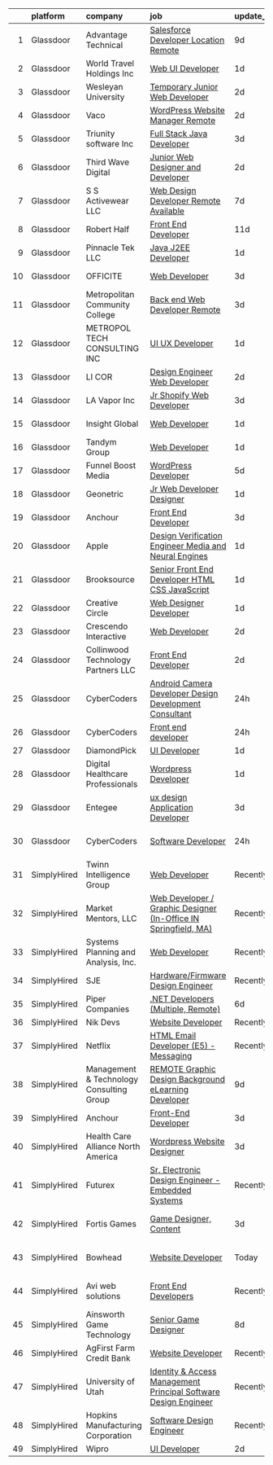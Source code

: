 

|    | platform    | company                                  | job                                                                                                                                                                                                                                                                                                                                                                                                                                                                                                                                                                                                                                                                                                                                                                                                                                                                                                                                                                                                                                                                                                                                                                                                                                                                                                                                                                                                                         | update_time   | location                      |
|---:|:------------|:-----------------------------------------|:----------------------------------------------------------------------------------------------------------------------------------------------------------------------------------------------------------------------------------------------------------------------------------------------------------------------------------------------------------------------------------------------------------------------------------------------------------------------------------------------------------------------------------------------------------------------------------------------------------------------------------------------------------------------------------------------------------------------------------------------------------------------------------------------------------------------------------------------------------------------------------------------------------------------------------------------------------------------------------------------------------------------------------------------------------------------------------------------------------------------------------------------------------------------------------------------------------------------------------------------------------------------------------------------------------------------------------------------------------------------------------------------------------------------------|:--------------|:------------------------------|
|  1 | Glassdoor   | Advantage Technical                      | [Salesforce Developer  Location  Remote ](https://www.glassdoor.com/partner/jobListing.htm?pos=116&ao=1110586&s=58&guid=000001834f6512cdb71917d8fcdac514&src=GD_JOB_AD&t=SR&vt=w&ea=1&cs=1_f3a98cd3&cb=1663484367891&jobListingId=1008127116214&cpc=155EB9D5185558AF&jrtk=3-0-1gd7ma4nnk62j801-1gd7ma4o3klte800-332b445514e85376--6NYlbfkN0CQRQ3eiV4YWjrRS1ho7HVQ9JO8v6Fb3eU0yDOJbdOiEguntuRlpE4-_N6DYLNj-GqrO4BH6omJMNdAi1q7Q8q571VYV5EiRLgTf4KN306pbjdTXTvKCDpbru0FE2BYvNot7Mn5Se7ZIb2a0EVsBsAEh3QtOhPAA8vgwNUW7XB2Xa0MglhutWanyzeAXV29MQGPMjExO3Ifwiy9DQ1P-32Hg9bXvhbHx8m7lclOilk4hTFTGk9HaZO_s_DOxzXedCJk5KdbfDai5EA5ICHaMCzVboP0cZ4ifF6NvmutzYhXCuU5JZiSw4wAomik2HLQQM92e2TPU5Oj2cq27Ac84_HUpTIZ_y4bUWfeVUiuAaSHG_YtNrQ8pLNeqVVjovKaZ-bwE3uxqwm6rAl0-PW9UNSIDbV8UxzcwcgY0MsLbHabNPxOWBP_knKwN9IsCtqwLtGCMtdGt_xiLLlldvg_o8Q49x1xIZTVGadpqugjkzkWPkjP4U4RRWXbXsqVssPOOVvMBH2qOfuFWdBDaXxS3xaxklG_rynF-dDaLi8e8gT_XYFgOyYTUWTU-Tbg14KQsVDQsgj_4kIVtg%3D%3D)                                                                                                                                                                                                                                                                                                                                                                                                                                                              | 9d            | Concord, NC                   |
|  2 | Glassdoor   | World Travel Holdings Inc                | [Web UI Developer](https://www.glassdoor.com/partner/jobListing.htm?pos=126&ao=1136043&s=58&guid=000001834f6512cdb71917d8fcdac514&src=GD_JOB_AD&t=SR&vt=w&cs=1_eab140b2&cb=1663484367892&jobListingId=1008144246487&jrtk=3-0-1gd7ma4nnk62j801-1gd7ma4o3klte800-b92762f24c7df57c-)                                                                                                                                                                                                                                                                                                                                                                                                                                                                                                                                                                                                                                                                                                                                                                                                                                                                                                                                                                                                                                                                                                                                           | 1d            | Remote                        |
|  3 | Glassdoor   | Wesleyan University                      | [Temporary Junior Web Developer](https://www.glassdoor.com/partner/jobListing.htm?pos=127&ao=1136043&s=58&guid=000001834f6512cdb71917d8fcdac514&src=GD_JOB_AD&t=SR&vt=w&cs=1_7ea9b8d7&cb=1663484367892&jobListingId=1008142701924&jrtk=3-0-1gd7ma4nnk62j801-1gd7ma4o3klte800-63d6fd64cf236ad9-)                                                                                                                                                                                                                                                                                                                                                                                                                                                                                                                                                                                                                                                                                                                                                                                                                                                                                                                                                                                                                                                                                                                             | 2d            | Middletown, CT                |
|  4 | Glassdoor   | Vaco                                     | [WordPress Website Manager  Remote ](https://www.glassdoor.com/partner/jobListing.htm?pos=119&ao=1110586&s=58&guid=000001834f6512cdb71917d8fcdac514&src=GD_JOB_AD&t=SR&vt=w&ea=1&cs=1_231977e7&cb=1663484367892&jobListingId=1008142928457&cpc=3BA4CE39D5B5DEF5&jrtk=3-0-1gd7ma4nnk62j801-1gd7ma4o3klte800-36227de6d193ad65--6NYlbfkN0D_sybMACCpf9B-677oK5j6rPldVB6BlrVvFjO_o-GJZbzuF-qh4PxErFUqfUsv_6uh3N--8teLPcgLAGb1S6LyM1BR0yY6lnZeg-UoyspQIvZPG2YO4aMbQ5ykvK2qNk6b8_JATgn0hI_WenxAeL6BQ4IVWLgD0dWZnmeCMRumDs-5arFbU1wRrmdtz46Q7XgcJNw0d2KGb-4ikS2AYhbTtDStDz6VKWx3GH1vuGHB0tftbD1ail2-E2MagmnzgZbLfexNkYydgZsp14jYVXP0CBQwzQci65iUc2jjhwlR8J_fVN57qabk4Q0gSsmjv65ERvCvNi8AJ6Svq5eXbfXcANbcP8wMwEb0VMnYFudaODBpYFd1sjcwXvpWDB_geOBZkt_2zL070f143RN2WQ8DZGpUysIVqAtOhhOij-tEWWbFx-ew7QXfUJjZ1hvtQaadO484Kq2aILGupazLRVoKDC2En_wYXPeeGLJFWeGzgrAcIqn_MkoO4_SMtUwZsHhqnu-Q94gyXba6zv0mP1tvukc5I6dJv-SAAkVJeX1AXA%3D%3D)                                                                                                                                                                                                                                                                                                                                                                                                                                                                                                   | 2d            | Remote                        |
|  5 | Glassdoor   | Triunity software Inc                    | [Full Stack Java Developer](https://www.glassdoor.com/partner/jobListing.htm?pos=123&ao=1136043&s=58&guid=000001834f6512cdb71917d8fcdac514&src=GD_JOB_AD&t=SR&vt=w&ea=1&cs=1_88acbf45&cb=1663484367892&jobListingId=1008140037917&jrtk=3-0-1gd7ma4nnk62j801-1gd7ma4o3klte800-65593a007faf6452-)                                                                                                                                                                                                                                                                                                                                                                                                                                                                                                                                                                                                                                                                                                                                                                                                                                                                                                                                                                                                                                                                                                                             | 3d            | Remote                        |
|  6 | Glassdoor   | Third Wave Digital                       | [Junior Web Designer and Developer](https://www.glassdoor.com/partner/jobListing.htm?pos=128&ao=1136043&s=58&guid=000001834f6512cdb71917d8fcdac514&src=GD_JOB_AD&t=SR&vt=w&cs=1_49fd77de&cb=1663484367892&jobListingId=1008143809983&jrtk=3-0-1gd7ma4nnk62j801-1gd7ma4o3klte800-d5fd06e10e5fcc11-)                                                                                                                                                                                                                                                                                                                                                                                                                                                                                                                                                                                                                                                                                                                                                                                                                                                                                                                                                                                                                                                                                                                          | 2d            | Macon, GA                     |
|  7 | Glassdoor   | S S Activewear LLC                       | [Web Design Developer  Remote Available ](https://www.glassdoor.com/partner/jobListing.htm?pos=109&ao=1110586&s=58&guid=000001834f6512cdb71917d8fcdac514&src=GD_JOB_AD&t=SR&vt=w&ea=1&cs=1_41df7dc5&cb=1663484367890&jobListingId=1008131212019&cpc=451933188B21919D&jrtk=3-0-1gd7ma4nnk62j801-1gd7ma4o3klte800-e77e0e5672b8281f--6NYlbfkN0Ajr136nt6A_LHOZ7dazkZBMRVGXfFx1UH3hXSlGZi78qV2vh4IIPaG56QxCFgA56BicBY0oInP0QPYJd4kFVbc7huEHz1FXVqLxP8gElzXxfnWXkWC5Tk3amEWpKQOdd2DP_B235foqRfXk2sCy5zcr5ta9uztYyWr8zoLSfktUae741wAEOImCxf8e0o5q_ycQgCe-ixKA06BIbumOe5BLPPJtlkagwve9y4va0OfsQAKsxCenDo-e0egBF_YeVmTaHsb1PpDIQ5QyyQdb05XKH4QrQtBwV1GNLfe2HJGrmD-UC6ATU9Mj3xzxZ2ARSAdQ8F1ax5GJhs-jWEs1jmVra_lLn8Vc2ZH5oQIoylYhgqQKOqYq5FIsBcNqmSsl4HlO8e-o_5bUxP00J0K8tvx2cG9-ClyDSuDudNrHmGnxH302O7HRIkAIdKX9f_EpjjCycwLwOnonLCIFt7GVIl7pS1Hx9KbduXDzywUd-mBotIrG9UqkCBg46qZ0BEKxzWiqPdyw6GHtOKyZuDa_SavMhiM8dc9vJDG0aD9q2H5HLW-gE3D9-ivYT6O7IXdL4tiNWlRHQXmGHqNZHHmL1QUjUaE0Wq6douZJ1eGSK20ZqyD1eumm7UFe0NrqZxixrg4f7qhE0MTK8vOudygzjcVY79w8_8epN6X_D3IGxgnd_6rczaAa_iITBe-shR3Lj1akRWHT_dRRCqeFvD0mESuFcZhXImdZi-ISDTySWE5iMBDQb9UQQzKdW5q0m5UY4A%3D)                                                                                                                                                                                                                                                                            | 7d            | Bolingbrook, IL               |
|  8 | Glassdoor   | Robert Half                              | [Front End Developer](https://www.glassdoor.com/partner/jobListing.htm?pos=111&ao=1110586&s=58&guid=000001834f6512cdb71917d8fcdac514&src=GD_JOB_AD&t=SR&vt=w&ea=1&cs=1_a315308f&cb=1663484367890&jobListingId=1008120611858&cpc=0FE1F5EA2BC84A01&jrtk=3-0-1gd7ma4nnk62j801-1gd7ma4o3klte800-f2186d150756ae06--6NYlbfkN0CpzDdaQkua3np5pkmj49lKioZwmwxQ-yx5plwbYmV_Myd9UjLXQ329wDtNKwBoQUhSAgPde3I4JpvFvrKhZ_8zBpqHE-b391S1YHiTyi6Ed8jCxaHJqcS5Wpl-EgCw4oDuE6UWQ9aepJ8C8TautfNbf40cokBPORJX6cdQTjbvH17t4nliVhjyXRxe8Qlm2Gr85zb7uF3O75jY2XlPGMRRiA0J3PLOj6Spnj-zHbG9b-xvHjSQYaxnUGhAkQM6l4f8P0f1ZgwfqkhV1bNjHzuRo-FcrvEzgBAAovWp8xgGkEgp2oZ4lpki7fp7AKhWa_nf6lkeO5rgeD92m7YO62KD7GsHaVnlods6mDMeK-PqldQL5uTSnEnt-lCK7N_9xdRURXnksbs3MDugHRv9gkBoFtoT7Jp5Bd2QNrJQ0SK-2rpACK0TF3hAbAK-0y5-HzidyJxGDvAA1UGFl5kw7qaq56zD98gTEJUqWmIWpeC0F1ZxR1Rztk_kujwEJ0NLqPWgYtGGTVP3iPey18-uL1md_8aFmtF4MwhazU9aXTm4-uO7nBjxFAMR)                                                                                                                                                                                                                                                                                                                                                                                                                                                                                                              | 11d           | Tampa, FL                     |
|  9 | Glassdoor   | Pinnacle Tek LLC                         | [Java J2EE Developer](https://www.glassdoor.com/partner/jobListing.htm?pos=121&ao=1136043&s=58&guid=000001834f6512cdb71917d8fcdac514&src=GD_JOB_AD&t=SR&vt=w&ea=1&cs=1_55fd27f5&cb=1663484367892&jobListingId=1008145503962&jrtk=3-0-1gd7ma4nnk62j801-1gd7ma4o3klte800-334d6a2dd2c724d8-)                                                                                                                                                                                                                                                                                                                                                                                                                                                                                                                                                                                                                                                                                                                                                                                                                                                                                                                                                                                                                                                                                                                                   | 1d            | Remote                        |
| 10 | Glassdoor   | OFFICITE                                 | [Web Developer](https://www.glassdoor.com/partner/jobListing.htm?pos=107&ao=1110586&s=58&guid=000001834f6512cdb71917d8fcdac514&src=GD_JOB_AD&t=SR&vt=w&ea=1&cs=1_5479a0f2&cb=1663484367890&jobListingId=1008139240293&cpc=0C139D4CAD5A6DB2&jrtk=3-0-1gd7ma4nnk62j801-1gd7ma4o3klte800-69d9f5f9eccea426--6NYlbfkN0DD--m-nhLdSpeh0G4LILwvW4_Vuru_X_sTlj8dcUrLs10ghpsrGXnGhiZsu_4VDYxCvNqngf8JQTWjKU46a5h3SMsKurX1eSBXtK_Rc6YBq-aV04KKppiiy8unfhvbmdbnoefBZtUnrqrPYB-F9eAZ2OHTr4brauhED9eIRq1UJYAbZ7l7y3XttLvxIixt-d8mZm7wLLdXiLnzFVKwJlDfUI59tPPKitzEvthoHCUqYyMLaFDlAF5HpQpg3jQdU-rM3VSq1CeFrTYmnertIawYuqmqhz-64gAnV405Q1NzaLP9aO0Z65nFPZ4DidT8-kbEVnqo0CdJsnJ18cuGwGv3vSngWbb7gelFQF5zX0Zjzk42FUYjy3AuYMtgRDqJLoQCwO3kFel-OYXItESLG4Yqv57Ky2kZ2z4oICw5Fc5XGU9ly0k3ot4UPx-WY9j6RgeKO9KkeWefkjPAOFPKSyMRvGUm2NlfbWg7wou49Cf_jNYZj4R1lIkpRG3crWwLiL8%3D)                                                                                                                                                                                                                                                                                                                                                                                                                                                                                                                                                                      | 3d            | Downers Grove, IL             |
| 11 | Glassdoor   | Metropolitan Community College           | [Back end Web Developer   Remote](https://www.glassdoor.com/partner/jobListing.htm?pos=124&ao=1136043&s=58&guid=000001834f6512cdb71917d8fcdac514&src=GD_JOB_AD&t=SR&vt=w&ea=1&cs=1_caab1574&cb=1663484367892&jobListingId=1008139865003&jrtk=3-0-1gd7ma4nnk62j801-1gd7ma4o3klte800-41e42fb70a879653-)                                                                                                                                                                                                                                                                                                                                                                                                                                                                                                                                                                                                                                                                                                                                                                                                                                                                                                                                                                                                                                                                                                                       | 3d            | Remote                        |
| 12 | Glassdoor   | METROPOL TECH CONSULTING INC             | [UI UX Developer](https://www.glassdoor.com/partner/jobListing.htm?pos=129&ao=1136043&s=58&guid=000001834f6512cdb71917d8fcdac514&src=GD_JOB_AD&t=SR&vt=w&ea=1&cs=1_c7bcd307&cb=1663484367892&jobListingId=1008144625638&jrtk=3-0-1gd7ma4nnk62j801-1gd7ma4o3klte800-6078992e314bc829-)                                                                                                                                                                                                                                                                                                                                                                                                                                                                                                                                                                                                                                                                                                                                                                                                                                                                                                                                                                                                                                                                                                                                       | 1d            | Remote                        |
| 13 | Glassdoor   | LI COR                                   | [Design Engineer  Web Developer](https://www.glassdoor.com/partner/jobListing.htm?pos=130&ao=1136043&s=58&guid=000001834f6512cdb71917d8fcdac514&src=GD_JOB_AD&t=SR&vt=w&cs=1_d6957d48&cb=1663484367892&jobListingId=1008143038213&jrtk=3-0-1gd7ma4nnk62j801-1gd7ma4o3klte800-2ff93aab616ea52e-)                                                                                                                                                                                                                                                                                                                                                                                                                                                                                                                                                                                                                                                                                                                                                                                                                                                                                                                                                                                                                                                                                                                             | 2d            | Lincoln, NE                   |
| 14 | Glassdoor   | LA Vapor  Inc                            | [Jr  Shopify Web Developer](https://www.glassdoor.com/partner/jobListing.htm?pos=104&ao=1110586&s=58&guid=000001834f6512cdb71917d8fcdac514&src=GD_JOB_AD&t=SR&vt=w&ea=1&cs=1_f5039aad&cb=1663484367889&jobListingId=1008140181483&cpc=32EE424DE2B657EB&jrtk=3-0-1gd7ma4nnk62j801-1gd7ma4o3klte800-de90514a4bbd6e3b--6NYlbfkN0CJdF-dcTyI6K_jQ3hNxcEWsQ5FdiXrEanOgkWkyiPfXhf_OXvFejte4LCunOxrNaYbLHOuyZld0YnnchhutS_aFl5fs43CHJFtsyOfVR1mUJcEfMkXBQrz03Nf0m0jO90iAKUL02k1KmJOXdZ-2dk-FxLeAJxcZXTdAfEg941bRFUDtXvi9tNZ1rH2i3LTge2TRWNZCMwu4yU4B_gtkkAjpNAvlcsQCNdLRFnnGuhO6Awjd_869n3cEvTepZtBOSvKj5Outr8xdmKotSY0DSM6pZVZbeEigff0wTe9pqZaaHCKRFwR9z9lWvGeZG4UkEHu-yAe5_kaD5ymj2n_N_pUnefTDFamZ8LI9LLJa5e0b1kGPrykqstmxDzItKQh-1WOX5muzVPAhRRacDBNn0YxTWFSV6gAL2sj0T4dEeioJJzHKcSXc8pGzUGQJAOkXEDCcPM8SUx_9muQDmwtAOdL-CSsJiQdx41LPOty0uBD0zOmT00Hre66rIHN0p-rcojQO0gzmxTjzA%3D%3D)                                                                                                                                                                                                                                                                                                                                                                                                                                                                                                                                            | 3d            | Industry, CA                  |
| 15 | Glassdoor   | Insight Global                           | [Web Developer](https://www.glassdoor.com/partner/jobListing.htm?pos=115&ao=1110586&s=58&guid=000001834f6512cdb71917d8fcdac514&src=GD_JOB_AD&t=SR&vt=w&cs=1_5d362fdb&cb=1663484367891&jobListingId=1008144635391&cpc=654405A9B1E0A9F5&jrtk=3-0-1gd7ma4nnk62j801-1gd7ma4o3klte800-d582fbef9fa1695c--6NYlbfkN0BKkHZu3wF05EeDimN_p6sYpKCMArvwa95YdH7UpkaBCqc7l59ErwqcBcgQZCUm6himW9eaDqpvia-nNG8HtrL2n8ai6UQDW1DOpK0NgfES2sdS7tFV_fFrvbyqin1Q2q7kmkKt1_d4U0UrwngAab5h4KzkDQtp1MKPUcmVLuJNQiye90rS77lLfjqMsDKsSUQcKxJ8uapBdmkBsBQYNO9e_Tk6u50aduX88irvv733p4qiOBqR5OcUJWq8HwqzOV4qmUWPddCYHfeWSsjy9rdCj3muaVuG4_fIk_Ojgb-BF5jahKbmZG1drNUmPCgIB7D5k0QGuFjwwNzazL2Gcdzls5vuAix3w6gfeihQ7rFyJ8-jC1rpxFW5UAxGSLlMZzSg4-UB_5SLO0kra8ohUbawVGZDhx0bl_RCBkF4kyvaqKs3wL7N00SnyP-Kot7HMiTjsxQOJkz9RMywVSBWbkpqAyb3TrdXKxVg2scD_5fdmQ%3D%3D)                                                                                                                                                                                                                                                                                                                                                                                                                                                                                                                                                                                             | 1d            | Washington, DC                |
| 16 | Glassdoor   | Tandym Group                             | [Web Developer](https://www.glassdoor.com/partner/jobListing.htm?pos=114&ao=1110586&s=58&guid=000001834f6512cdb71917d8fcdac514&src=GD_JOB_AD&t=SR&vt=w&cs=1_1298a907&cb=1663484367891&jobListingId=1008145722193&cpc=FA84DF7EA1EC2398&jrtk=3-0-1gd7ma4nnk62j801-1gd7ma4o3klte800-ee2f8165cda443ad--6NYlbfkN0B-PqtJkJBxcFK4No1YgA2WlSENonneqf7HjiGu_Q0_hA_d_ikP49o-YjNx42M2kp_h-lFqLOA6wn5hePIfZtXP0ESO0igZ2swtF0NRf5QsmVR0-dpLDrbXWbwqh4LHcL5Bf_Gdb9WPrYVWVzxmRuG-D4itRHMd2fWmwYPjuVPxMKtwZbXDSqpI9gtrnOO14jUtgU3PBe8IDKdxu85BfNluQS91SfULgGzenGclFVUZmyLcLN-sWOmJHr4CUyGa9PCMJERkB7ADGcUpw4ca24VPqn_OEJOvrRsYbSWxFopBcJZwCjeM44jIYMyNgvtH31LrKY0SKn_HqRz_PJOWfg4kk3XeUk7FmDpxVK0DZiVXpPz1ZrzGFMZ6xELBQrnWBYlSPLjdd1rOdRpouVWvBB5BIPM5t-w4phXmy3oYbwK1UR8E_vQADKUzki8gEZ_ipdVmpkFpPSCWQawH_160EOefWjzSbmHvaLSnJtk2-rMObA%3D%3D)                                                                                                                                                                                                                                                                                                                                                                                                                                                                                                                                                                                             | 1d            | Clark, NJ                     |
| 17 | Glassdoor   | Funnel Boost Media                       | [WordPress Developer](https://www.glassdoor.com/partner/jobListing.htm?pos=101&ao=1110586&s=58&guid=000001834f6512cdb71917d8fcdac514&src=GD_JOB_AD&t=SR&vt=w&ea=1&cs=1_fa279f74&cb=1663484367889&jobListingId=1008134195601&cpc=39BF0EDDD7C951CC&jrtk=3-0-1gd7ma4nnk62j801-1gd7ma4o3klte800-b11193585463e891--6NYlbfkN0DIDGCxKFnUm-Sc24BPBF8l6_sdqy9pep381JQ00E1dWzv1og55ocAN8f1-SwOZp9BKhRxCE9TZpmhXbeWzNvxgepnyiuuVYqfiWK6N8G52NC2zlyAC_WuYGbn91Bmf5VPh3lXs4kEf6Eo8dYKLeLKtZgOWV4zK3R-XpTX08FrWu1SgT8vaqFXJNOF6W28G5-zM0XdGJlhWKjhGNwLB6QZC6HtjCYkEHlI_m22lusxhsIXs4VUYxnqi7AVrdPssTR703e6oqDnE1bu38H7iJuBfW7CDcMucCsRjPo89V99cHn5x0kqYSQdWKL9K-n5-tGI8bdYVcPmqVF1jUyl_ACwfoeL8LdkaiceIbxQp_8hyO0Rx3NpSMrufvLuXuvfcnSZ5DGJpwRr6e7ruHrCMC1_reCglc3sPsGzozR218x1XidgiT1Qczpbx3VA-REv32LyTtbETmo08EJQRLaF_XA0BRDGgQf24AtPxxe_zaXARo3CPbatVR3W1jo0VqJ1ujg0%3D)                                                                                                                                                                                                                                                                                                                                                                                                                                                                                                                                                                | 5d            | San Antonio, TX               |
| 18 | Glassdoor   | Geonetric                                | [Jr  Web Developer   Designer](https://www.glassdoor.com/partner/jobListing.htm?pos=120&ao=1136043&s=58&guid=000001834f6512cdb71917d8fcdac514&src=GD_JOB_AD&t=SR&vt=w&ea=1&cs=1_91aea6c1&cb=1663484367892&jobListingId=1008145076799&jrtk=3-0-1gd7ma4nnk62j801-1gd7ma4o3klte800-baad3f8d762912bb-)                                                                                                                                                                                                                                                                                                                                                                                                                                                                                                                                                                                                                                                                                                                                                                                                                                                                                                                                                                                                                                                                                                                          | 1d            | Remote                        |
| 19 | Glassdoor   | Anchour                                  | [Front End Developer](https://www.glassdoor.com/partner/jobListing.htm?pos=125&ao=1136043&s=58&guid=000001834f6512cdb71917d8fcdac514&src=GD_JOB_AD&t=SR&vt=w&ea=1&cs=1_8c7add3c&cb=1663484367892&jobListingId=1008140864655&jrtk=3-0-1gd7ma4nnk62j801-1gd7ma4o3klte800-958f134108738fdf-)                                                                                                                                                                                                                                                                                                                                                                                                                                                                                                                                                                                                                                                                                                                                                                                                                                                                                                                                                                                                                                                                                                                                   | 3d            | Remote                        |
| 20 | Glassdoor   | Apple                                    | [Design Verification Engineer   Media and Neural Engines](https://www.glassdoor.com/partner/jobListing.htm?pos=110&ao=1110586&s=58&guid=000001834f6512cdb71917d8fcdac514&src=GD_JOB_AD&t=SR&vt=w&cs=1_1aaea787&cb=1663484367890&jobListingId=1008145302385&cpc=1160948BCBA38B5B&jrtk=3-0-1gd7ma4nnk62j801-1gd7ma4o3klte800-378ae5146e55267b--6NYlbfkN0BvKrLyj5gPmtZO9T8euul8TCxuuKNOtzRJOomxnwSEodTz2Bc-sPZl8WPllYOnI2iyhSCQYEcCZC0nZF4Edd0Rzxrm_rbTijnmDraF5CXiw4GB86FjzLC6zb54khGPBfIMOZv9JXMES0lLER32t3MnMZ91Ztg2oakp_lXSjWTsMA5LHG9uKUNe0HeyRECKO27nE-ejJyHQ_i3g5ltW3wKMZHMmyhYkVoL-A_zdfMAvTWyFMtFpihbxGHAixPBRHYrtJhO06ZpKW1F2nT8uz1Pji-j1xY3GH7Gs819rTw87IlXOwp0bC-Zm0PVQxkr5NitOwLeqXdxZbJZSZnnqPznQNJhlSYSSuigsaiPrNip4kZJCdbokjFvRWwK1cfNfcjDvr-_FVLvY6W08rs-5zXEv-gJN9X_5OjMASRZoDPc4w960SiJ50odvP5O5whqpVpdCpND5_1mt29HFX0pGzPn2942YEIGVxAZ8pPM_Z9j9hjeMFRExsxQVS75Z0pq8h8LfdTDDR8YLfeRd8UtlBrgjR6QMttdCK1bB2MQD3H5_IdDUieY4zHpuEw_A55ZN9x-SO7Oy0g0iAmLH4bNqFU7vh4jMFpS9JSgPnL1ZEBgZjuQUhnb58vEntb1D5sBwD6itZNFvAw7u6vYVD0i339ZDUAXrP5fmFP-lNq54zSptjAhlKTilKXHAwTu3rux8CRK6wA7NA3E81Z_nkeNkJfkbkIfnfQa7olvKk_-sqp8ycoH9uMMS2F1LC4x06OczP5sEM-NS9dMh5YAHWXqtlEAKVxg9YPhbFKhYXjSu0pvHLTLgtLEEEhyv12q2pYi-IMU2xkSDzHU7L1BrakcHggHSKIyfyKICGXXIrUdWcD8czzOx-F_v18MYdwU6MIuXTocP_mDciApF8wiyvhUb_Y4hSacdi4X8gt16Msc0qMLnbHN2qpQ1gjdBA-f7uLGPSIvOajWLyeWv9znTuLwHkrqK31cDCzpZm1TAMng9VPYy06A8uZo34jtwUqW96AxK1zg%3D) | 1d            | San Diego, CA                 |
| 21 | Glassdoor   | Brooksource                              | [Senior Front End Developer  HTML  CSS  JavaScript ](https://www.glassdoor.com/partner/jobListing.htm?pos=106&ao=1110586&s=58&guid=000001834f6512cdb71917d8fcdac514&src=GD_JOB_AD&t=SR&vt=w&ea=1&cs=1_d4871d43&cb=1663484367890&jobListingId=1008145739290&cpc=1D891ED3EFC3904E&jrtk=3-0-1gd7ma4nnk62j801-1gd7ma4o3klte800-4a2791c4090be565--6NYlbfkN0BhNN3PPgKPbTMZB0Y0J5JTZS3FnMM-ugqbblX4_m-srDJielPNCs_lvQXXEB0CV7PKlo8UXt5yb8BCtvOFp5qo6Avo0IQG-OdZ0Gk3w1AX0tw7ZgCXOEafaMGBVqiRFg9tGPEDbv2A_h3jLxKXPzxD871P6zeIOmLCpZRru7QZFfHRuSFYnFENFsxXMTGWqUH5MZXfe5sKuxYI4zM1AmkMNKIHJ7E7F7qF-ubOix2szPks4iZXBudmFEm0ZmQrkFC2fuVaZ3y4kE2y3QY4xjX24q4IecvbzN5EzHGRaZikLWzVUD4RiSn0s9f9z_Yk623BvXCf6izZD5hcLrzOfcwLbCBWPLhXMlFpXeGuDlgRzykx7Xj5pHcY4fvpg_0iosTD8MuJs6_FcJHoRWWnDsb5Dkfp-fxvip70V7Zpu8pRmXd5RY33JH-GUMefl5IDS1RutSTD71t6arpvh8PfL5x_ROa4LislFa5wfTDCR3UbMW8_pOMZoOd1bjM9FhLECb-5iTXV8ixbTo9pVGb1RS3l)                                                                                                                                                                                                                                                                                                                                                                                                                                                                                                               | 1d            | Remote                        |
| 22 | Glassdoor   | Creative Circle                          | [Web Designer   Developer](https://www.glassdoor.com/partner/jobListing.htm?pos=105&ao=1110586&s=58&guid=000001834f6512cdb71917d8fcdac514&src=GD_JOB_AD&t=SR&vt=w&cs=1_e0ac79b6&cb=1663484367889&jobListingId=1008144518073&cpc=149B3D5996025BBA&jrtk=3-0-1gd7ma4nnk62j801-1gd7ma4o3klte800-509f68923e5c071b--6NYlbfkN0BPwlZa85gbT4Q3XYQoU_uQn0Qmw9zd_9UNfmcwtqAVud1yvyq1Z4UAlx1bxhDUi3IylK4O56pvEW6nbq40hYO2z1Zqn6T_tUYXwOh7VB0bbJVVxeqDOCJla6Nk70emjPvRumMlH-6lYRvkogN5p-649NG-Yh8cwCHV7E95Ji0fYPnhRyRsULXchtCaeNhhezdxB4hKfuFcCyxpE4U5I85PN316HYQ9A2DaMrvHmqdQ7LTcoD6RC5qv560XrV-CKMyUVdTkn1rFQRBis6jMmwwsUrSQIDrsjGnTr0zRZtBS9NyqYdK1WGDPrJ6ga73GHGTg8Sxm4ngBQzdYK0ckwAxeqReTWaZcxU22BqkpO8EQMgXitzHy7BDzeEibzhFcMTdS-MwOct8n9J-O2vnPFp78gtt-fP35izUL0o7DG7Ucb-x0qLh_WY-9he3Z5xsR2RE5pz1n-2ALa3FPCfaxX5GzjQD709lrKoQZj1UK6qiydYhv-ugU2hxpUnr07CygUqm-apw0pHZRTA%3D%3D)                                                                                                                                                                                                                                                                                                                                                                                                                                                                                                                                                  | 1d            | Irving, TX                    |
| 23 | Glassdoor   | Crescendo Interactive                    | [Web Developer](https://www.glassdoor.com/partner/jobListing.htm?pos=102&ao=1110586&s=58&guid=000001834f6512cdb71917d8fcdac514&src=GD_JOB_AD&t=SR&vt=w&ea=1&cs=1_83167932&cb=1663484367889&jobListingId=1008142341991&cpc=FDA93C03AE7AED37&jrtk=3-0-1gd7ma4nnk62j801-1gd7ma4o3klte800-3bdde5f7601031e3--6NYlbfkN0BTz9z0HkLcj-0RB5DTOedA729BogkPV_NNhoF5HvDl5_2-Sp6RXsVaEVOjXuK8lv0HGh2B2Eddj6JOC_UR-wQkp47XggeqUfyE8rNlEUQzIqsxeyNWXcWIhnIfG7fcVeldlirXbe16cfF3pTnCv-razwJ9S6vYdLP4qeCLbyta_2uY68z7xBEoDdUnYIeJUYNEgwW4nj0bWgwYuKvHiBV6AswZmLjs_da_MKv49jzNjelsdvqddd40XdnCwTkQvsfSKb4Um3tBambGdbSQ6eiyJ2VegXlQgtwJt49wS4PnwQn5c4VPZ1t5hkuRDfXZl9OilwjEFA_iVKH-c-pmaAmNIrYv7AgHa3QyrDJ6CjiZnwKp43NxRwn6ypnfN2wM0xOs5TbDORilY1z7FZrHXdApRvn4PaG-Ql44GmaEvOvMd5QXFcfwZV-LgStL5ANty7YJsOjlWmUXW4OkzfOPrGpmHGEuCErk9ZCYb1GzfJFY6VnWty_DGLH4)                                                                                                                                                                                                                                                                                                                                                                                                                                                                                                                                                                                    | 2d            | Camarillo, CA                 |
| 24 | Glassdoor   | Collinwood Technology Partners  LLC      | [Front End Developer](https://www.glassdoor.com/partner/jobListing.htm?pos=108&ao=1110586&s=58&guid=000001834f6512cdb71917d8fcdac514&src=GD_JOB_AD&t=SR&vt=w&ea=1&cs=1_3430520e&cb=1663484367890&jobListingId=1008142459785&cpc=7F6F94E2229B3AB5&jrtk=3-0-1gd7ma4nnk62j801-1gd7ma4o3klte800-ea77eca74649c114--6NYlbfkN0Bch2DQBo8zF7EdxzSNX8_SeXdRX3ylaOzDo2YMlUTXFxonpmP7InOhihBn9frzIkheE-mUX5AukAvkH2M4PFXXeU7w1JNGXxJB_zAUMw1jP0N4l0hZm4hLxzA50EddQgQSssmPAbgNDUdABP1FX8RLhiTQVfsMzHhEvqpBH92VDhFlK2LIzIVu9mOfw9YV-x6cTxgnX3Z4H5p1z0Z3F5hIIcxXEQ8GBQmzqr3HGD5p9lVp3ihPXOPAN3qhngcMvZ4q2-hi_0paeOOcLqwqWsunZTXc0DLVsiQsA-r1upIT__PgI33aW1CQPIkElTGXcUgwrmq4nb_3wY9b80GyUNu_cFCAo8h_EWbWZmQdus-qlX5ztr_piPwDr3-aYT9KrCnNuIpJozs0wa0vs5S4A_7-65MrHdGD0FUdLtSX9di4CdlP1eFe3-mYRe3oALzKsKuAHwXMX_ImghN0VfsG-e4ClDR5f0r4Ej4oiSMGoj_sKk5dH_VfogYrYkx0cWfzZGFjiy8LE4IMPA%3D%3D)                                                                                                                                                                                                                                                                                                                                                                                                                                                                                                                                                  | 2d            | Remote                        |
| 25 | Glassdoor   | CyberCoders                              | [Android Camera Developer   Design   Development Consultant](https://www.glassdoor.com/partner/jobListing.htm?pos=112&ao=1110586&s=58&guid=000001834f6512cdb71917d8fcdac514&src=GD_JOB_AD&t=SR&vt=w&ea=1&cs=1_a18b0245&cb=1663484367891&jobListingId=1008146354117&cpc=32EE424DE2B657EB&jrtk=3-0-1gd7ma4nnk62j801-1gd7ma4o3klte800-d66cf14e22bf7735--6NYlbfkN0CpFJQzrgRR8WqXWK1qKKEqALWJw739KlKqr2H-MSI4eoBlI4EFrmor2FYZMP3muM0AbvCoitfY8GNPNoCTxuw9sBF4ovm8vzMLRpuxC_VXfAfgOKxvBSc2ABBVRcsAHyqwrBDtXFiM17nnyrlr6ZNxv33eK3b1ey3_GHvauuF9oHe2lj0QTgHAJlmrQGxnaG8ujpGHKV-M9sYrSrOQ6yj73UkS4_dSKHFya8O8zHSUmpTOpjVUnSK0Km7wNhK50QjHdBN5hDa5nx0dmNivS9C39krc4gdh3-P8sKsjfRqm1l4hrhOpmnQmviyQwwVXENDKaa4432_e2ABcdZaM1XlN4ah4WLlfM7rvpr-uxszZ6rODyh1zROZfxf_vh3ei9jMULinZSQjP5r881NtEsGLL8YfiUlNI2onday5VMh-WFgmsrRQ3ca2V-NP-SQHivp0GsrA02_P2uOinMbWj9WAkR1jXm0lLvr3xYpzi9BTe1CZdgKN2AtvzRRPN87UonI12B1T54j-m4QMV4_ucDjpcHUbxo-EukwJQBjo7VIsBAYH53Y5mSFVUK7NnQVd0vfe1mHnCjtlrexITt7-vRLNAhAmRcbR2ZbV3QDfFTGThFPEWifrLRu7ZajhUmT5QNrucnTRveqwKP8mDQ7jWaT62YHglhsggT8CZQ0OcA2VCvn5pkItMKo4SUgkS2--dWseaSWmT-j_2MQmaNRhxQigsumbu2_JOwk3eG3R4NDWBRs6lI4T9T8iWQeFtbqEydLN10NsRxNR4TyCHFy77YoDOHKaXxM84Xs5MiOfBg6B2XQ0pJhdtjXX2fUM9GZEUeZuND-BZeV_UDY5y-7vRlYVVSPbKP1U7ltP7vVJlwhCIuOKOf11bGWi_Z5WAmj_GF1iEeYTouUJn9EpSrOD9rd25pH8lm13lS-ptqOxd6NuHPbYmogz8we748h3TX8BOBYv3cg0qKoOt6WM2vQRNA4U_2GIRXE_uW2q96Tm1RQpa_w%3D%3D)           | 24h           | Carlsbad, CA                  |
| 26 | Glassdoor   | CyberCoders                              | [Front end developer](https://www.glassdoor.com/partner/jobListing.htm?pos=117&ao=1110586&s=58&guid=000001834f6512cdb71917d8fcdac514&src=GD_JOB_AD&t=SR&vt=w&ea=1&cs=1_7b7e0f49&cb=1663484367891&jobListingId=1008146723631&cpc=F4EED0218A761C36&jrtk=3-0-1gd7ma4nnk62j801-1gd7ma4o3klte800-13e09246f2e34c65--6NYlbfkN0CpFJQzrgRR8WqXWK1qKKEqALWJw739KlKqr2H-MSI4eoBlI4EFrmor2FYZMP3muM3kmBJ_hE_tSvdawnB0Pis0EWwZ9jAb9IdT69rgd4xY6lf7swL2AB_fEDvkrRHJZw3VyhbTgvtbpHfrZkuepWhTZw1-dCq_v_BDsUaK5HHQYeOrV9RIRfCyIaSG4Db-5_4DkUFsnFx5qEJ9FfSVizBRjoSrlo_8anjzKw-dhNbYHIIbVDhl9wWiDwcdQzPJGgYr5Wqptfk7bfijX_FJN6irSpIDBZ1FQG3fOaGP9vSnFClopTtYxMKLN1Jy8nOpq2qQ5_KcFi0KQZCrxP2sk3bV0V7yUN2K5gOsh-i0LSq31Mty4gcC2-MTxWoqBVtAki_ThL3iFNwFufse9GZ4YJiRFRoTFANVrl3kYhJHTFFyqNThJ-0tNH5b9j3q512Mu-HkMpB-bknWAtFafjXZpeizbDMEGBN2P6zweKe1l0cad5Kc-seL_24YcoAPCwU2woAg95LIegwYkeinhAKOHr9_F3emhUguhgLrKaD3fHi5fRcWIqJp9kuun5JBAHhRcvCQKdFrDhSjWM4SPAvkeT9Pr8BrFimwxyUROMPOWb5z0BbS5iLTGvSYSJadswVwe_BTtWVsnLn1t3mmjSgQ0HrXEcfAQO-3kDuhdH5Zhu5WrlZn4surIIdu2DU-aXi0SswFRG3s8SE8qfTZ3lMGqdzTubHU-YOgOWdSRKGgZsrlREDa2-r7pdgYOeHJ2R-SNGghAV0X1hy14sBvkxavIT7uFO4ygNfAm4k25ciu4bIDdJnk2-mF3Ls5F0dmehahkyH-WOdCZsWj99QOTrcE94HUjH6yDvp4xSK1pCujKDXscDsk7RwFqcKJbmjwQtJHPMhACi_bozBLSXZlFoHip79Zc6eEu0C3CQgjm_5Kb_aLTyHoRJlSs6DjKibFxBCzlrNpledMJ9HXVyyVT9bN3EkWI3fD27PUOiD-WK_DY_wNLbpPnCMzJNf4)                                              | 24h           | Colorado Springs, CO          |
| 27 | Glassdoor   | DiamondPick                              | [UI Developer](https://www.glassdoor.com/partner/jobListing.htm?pos=122&ao=1136043&s=58&guid=000001834f6512cdb71917d8fcdac514&src=GD_JOB_AD&t=SR&vt=w&ea=1&cs=1_8e74054a&cb=1663484367892&jobListingId=1008144793029&jrtk=3-0-1gd7ma4nnk62j801-1gd7ma4o3klte800-b0567f3f43463958-)                                                                                                                                                                                                                                                                                                                                                                                                                                                                                                                                                                                                                                                                                                                                                                                                                                                                                                                                                                                                                                                                                                                                          | 1d            | Remote                        |
| 28 | Glassdoor   | Digital Healthcare Professionals         | [Wordpress Developer](https://www.glassdoor.com/partner/jobListing.htm?pos=103&ao=1110586&s=58&guid=000001834f6512cdb71917d8fcdac514&src=GD_JOB_AD&t=SR&vt=w&ea=1&cs=1_62ba1636&cb=1663484367889&jobListingId=1008145087772&cpc=39721386339D0809&jrtk=3-0-1gd7ma4nnk62j801-1gd7ma4o3klte800-59325e95a6e30e43--6NYlbfkN0BKgzQyzTF1Q9mOsR1amaS-juVGLjHt5Cdom-gEF9y-xaA6VVL5_C6w8DwRXZURFvWcQphzxP-rtjRJCT_Ju9ZzAARIrMFzdGlXePRKpDCrYBbS58PWdfYl6RPK81KtJ8mol_CyOl-fTrbd5YjOdXvlREB92bzfZ8vEps6qFQ82wix-grYllDlbv9kiSncVFakOenVQFd24yWD3CFh0fngG6lxCyaODBQr_2-Xm_yz4hz8fg6g7JbP2-zG_T5bAO1sGhclEKUGJQSXPA10ctMucZeXdZtqtMbfAHbmL-_kKmbuugJpZYdtdv3AGytD6VjpTwqQnjBN-HbcU5WTz-uJ5M9-2Qw_BABOZdHPqnMQJmjK_NmJxLwSElRvoNobXkJx35ce5EGYHFwyF_m8L5iPOxS2iEFHEpUxc20Hk_cM1L8E_rbWnmtRT6JYX3lOJ51zSK501lsP0QpFxiHfdRR6WZrBjirkpnJYsTRfs4P4i58l-J0LebehNv5WdopXWJKwxYYtAurLfCQ%3D%3D)                                                                                                                                                                                                                                                                                                                                                                                                                                                                                                                                                  | 1d            | San Diego, CA                 |
| 29 | Glassdoor   | Entegee                                  | [ux design Application Developer](https://www.glassdoor.com/partner/jobListing.htm?pos=113&ao=1110586&s=58&guid=000001834f6512cdb71917d8fcdac514&src=GD_JOB_AD&t=SR&vt=w&ea=1&cs=1_81f9d2ae&cb=1663484367891&jobListingId=1008139174999&cpc=AC285F3A3ECA6BB0&jrtk=3-0-1gd7ma4nnk62j801-1gd7ma4o3klte800-c4392bfb82c2e94d--6NYlbfkN0D6OzZjpD_hbicRkMZwNNvvxSeL23iIfvaC4EytleQ8zDIpz0YQ5KbISa7_Zvw6kCwhKZIuloFArb95I6djpEcVjNC-5KofU9cgbvGa6xPpgNG-EN-LSf2uo_tS2wNBHkbmDti35g8Og-h0-J_LXpU3pryehspH2RnASFhoCyzCwnp5ziGmagj9BDCOtTRMzTgJJLs9HFz_gMhaNpAoj9sK58L0YShDxTaQBXjrPCHnG2xVKIbmLgTBQaQ7JmBSsIoV2M5uqWSOFtbaYwayuJCSSfzs8hg7hhOKeejOjENZSlO-87_xiSMwutg3gNZSmmIzuIqLrUOKzb-zm57oIx_5rzGY7wQX1AN831GJP6HVksJxvD1ZZvOGdvRf2LTEYF18ofs7Zs_bvnSO0ipxJEz-QCLXcnIHnpA-iK-RSiy60SCAwVcmTv6eg9sxjiSpmBFYxNi4pagiwGbxew7l2_jmV04Op2_zBNqdddgbO8uxHMbKN-zr1f8qzxS45IXlGJdFNXjbzLla9J2iCAggCvkP)                                                                                                                                                                                                                                                                                                                                                                                                                                                                                                                                  | 3d            | Remote                        |
| 30 | Glassdoor   | CyberCoders                              | [Software Developer](https://www.glassdoor.com/partner/jobListing.htm?pos=118&ao=1110586&s=58&guid=000001834f6512cdb71917d8fcdac514&src=GD_JOB_AD&t=SR&vt=w&ea=1&cs=1_443198e6&cb=1663484367892&jobListingId=1008146723418&cpc=47CFDC01B3F81FAC&jrtk=3-0-1gd7ma4nnk62j801-1gd7ma4o3klte800-00349deade9378a6--6NYlbfkN0CpFJQzrgRR8WqXWK1qKKEqALWJw739KlKqr2H-MSI4eoBlI4EFrmor2FYZMP3muM3kmBJ_hE_tSmVqKByrnxREK1nUwHmgUPAVEDHez36feBiN6a_b5NviJi9TzTp3jn07Vf1RMt34L3daUXj3Vo28nkNanWyHPuQgA4HcxrO83Tkdq1VRd8nv73nDgOpzoM4MGOw0EC-LYDAZCT-xtSkz8bSBRN0I3nslt_X8GJjRQLpLu7MOuppk5I00jWtuXElikgaUiL7J3p6dpuDVRIdwYpqp3NvhMAkWlwt1n33mDQ5sux9KWSgmDQ0YhdceBaQCTj2S7Gj6aWnIEGLee9IhNp20tTLgywkDYE4TyKItlizdPdMZEL6YvgWgUycee9TjPKuDr8ri31ls8TlANc9t9aCdy_6pF7BNzepZcPBbaXkJLLOJdOJ9IyP4kPCIo6QpGbyt5RMRIZYgUdKt-TTtBU_VbFeH-0Yjdnr2VfRAKIdpg9LJCt6XQjLu_wUJYh5odLr6p8PqdXIcPPTMPFf6AlC9_v6-zI7PtwtuqexuKv6wxmNG9-tR36CWsaYHq5uu9rQvkQlIKxEe1fnaQIwyxgVcAu-HhkLZwBjX1ZVKjxhkODLnAMrmMiQY6YIroM4ztr7MFbjfr0q0eH9FkusDbkVmnWW6P9tUCeP5i6Lr_fg12oM56AFZ2_aXQaacHDzuBbaqrDB-WfqdnH52mpctz8mO6khlCii5uTprihipJjHHhqEfo5nX4Sy8HvwA-xCsfR_EIzQ52tfTHqPvYQULr-51Oi0ebsz7U1iz1y9-Tro6hPmIhRkC--z7sVm6l4ZXJnfYmmcIvDNocDOuw054ih_ArrFCmSSdkKP6D1ydSJcO4_q1M2wLhkJ41n-ht_AwlEuzHPpdR4MnHunqiiAPb2GXSpleCvd7MjYMqA2OZaLVdxSzl-DP0jz2eSL2HdLAwbgQow3NxiziB_ciQXcZj-SwMWorKInCDWdGrf92uQ%3D%3D)                                                   | 24h           | Fort Lauderdale, FL           |
| 31 | SimplyHired | Twinn Intelligence Group                 | [Web Developer](https://www.simplyhired.com/job/qQj439NUxJ242FitqanFe_LDcuu8gwhW4nWSTscyvVW87HdCRP5yhA?q=design+developer)                                                                                                                                                                                                                                                                                                                                                                                                                                                                                                                                                                                                                                                                                                                                                                                                                                                                                                                                                                                                                                                                                                                                                                                                                                                                                                  | Recently      | Chantilly, VA                 |
| 32 | SimplyHired | Market Mentors, LLC                      | [Web Developer / Graphic Designer (In-Office IN Springfield, MA)](https://www.simplyhired.com/job/FQG5uJ1dss-sRffoAoQ2VcQRgxsuv475Wnb7F9AflVz3v4ZTdM9xDw?q=design+developer)                                                                                                                                                                                                                                                                                                                                                                                                                                                                                                                                                                                                                                                                                                                                                                                                                                                                                                                                                                                                                                                                                                                                                                                                                                                | Recently      | Springfield, MA               |
| 33 | SimplyHired | Systems Planning and Analysis, Inc.      | [Web Developer](https://www.simplyhired.com/job/HZdrie8-QQMtObTMnS9antaqi0YYoiwGjUa9WnyBLoLeFO602KCWoA?q=design+developer)                                                                                                                                                                                                                                                                                                                                                                                                                                                                                                                                                                                                                                                                                                                                                                                                                                                                                                                                                                                                                                                                                                                                                                                                                                                                                                  | Recently      | Norfolk, VA                   |
| 34 | SimplyHired | SJE                                      | [Hardware/Firmware Design Engineer](https://www.simplyhired.com/job/O5hshxGiYNC_87W5pLs-7t7lmj2S2JS6hBsS2-tcTp7ul5nLvMtoSw?q=design+developer)                                                                                                                                                                                                                                                                                                                                                                                                                                                                                                                                                                                                                                                                                                                                                                                                                                                                                                                                                                                                                                                                                                                                                                                                                                                                              | Recently      | Detroit Lakes, MN             |
| 35 | SimplyHired | Piper Companies                          | [.NET Developers (Multiple, Remote)](https://www.simplyhired.com/job/ty5etK0h_zZG8rTTYXEiwGm4tT5HKtD1w9XVhxWQVmamYd14EI-ICA?q=design+developer)                                                                                                                                                                                                                                                                                                                                                                                                                                                                                                                                                                                                                                                                                                                                                                                                                                                                                                                                                                                                                                                                                                                                                                                                                                                                             | 6d            | Remote                        |
| 36 | SimplyHired | Nik Devs                                 | [Website Developer](https://www.simplyhired.com/job/DXyY3NqiW-jnk6RGzn-yejrI7Dxz1gkQc7yih2BEj6xYd784xRdtUA?q=design+developer)                                                                                                                                                                                                                                                                                                                                                                                                                                                                                                                                                                                                                                                                                                                                                                                                                                                                                                                                                                                                                                                                                                                                                                                                                                                                                              | Recently      | Remote                        |
| 37 | SimplyHired | Netflix                                  | [HTML Email Developer (E5) - Messaging](https://www.simplyhired.com/job/1bXVxt5BiO0MD0IViaSIetDkT_fhFoZwnqAbC8nd3-MrVMl4GV84Zg?q=design+developer)                                                                                                                                                                                                                                                                                                                                                                                                                                                                                                                                                                                                                                                                                                                                                                                                                                                                                                                                                                                                                                                                                                                                                                                                                                                                          | Recently      | Remote                        |
| 38 | SimplyHired | Management & Technology Consulting Group | [REMOTE Graphic Design Background eLearning Developer](https://www.simplyhired.com/job/WLcLu83UNc5i4HcxT4Z8_uL0bZw3nZ4xxnR-OnZSWiGkHRaWAxvJyQ?q=design+developer)                                                                                                                                                                                                                                                                                                                                                                                                                                                                                                                                                                                                                                                                                                                                                                                                                                                                                                                                                                                                                                                                                                                                                                                                                                                           | 9d            | Stone Ridge, NY +24 locations |
| 39 | SimplyHired | Anchour                                  | [Front-End Developer](https://www.simplyhired.com/job/n8ZWMsoRqInh31B14sIx2GnheiJiZOy2mlPfOXhKqUD340bY3onWfQ?q=design+developer)                                                                                                                                                                                                                                                                                                                                                                                                                                                                                                                                                                                                                                                                                                                                                                                                                                                                                                                                                                                                                                                                                                                                                                                                                                                                                            | 3d            | Remote                        |
| 40 | SimplyHired | Health Care Alliance North America       | [Wordpress Website Designer](https://www.simplyhired.com/job/cbIQwMklaQCY5IagkbKYNhdSNz1bves3CvTbBIVdfpQaOS7vR8xUYw?q=design+developer)                                                                                                                                                                                                                                                                                                                                                                                                                                                                                                                                                                                                                                                                                                                                                                                                                                                                                                                                                                                                                                                                                                                                                                                                                                                                                     | 3d            | Asheville, NC                 |
| 41 | SimplyHired | Futurex                                  | [Sr. Electronic Design Engineer - Embedded Systems](https://www.simplyhired.com/job/yTf32o-rtkg6fYLSAykoSvHBGAtyJYSCa9SqNVcKrFQWik9sHIITzg?q=design+developer)                                                                                                                                                                                                                                                                                                                                                                                                                                                                                                                                                                                                                                                                                                                                                                                                                                                                                                                                                                                                                                                                                                                                                                                                                                                              | Recently      | Bulverde, TX                  |
| 42 | SimplyHired | Fortis Games                             | [Game Designer, Content](https://www.simplyhired.com/job/7dR9IOhYGQ9AXxv6UZydm5Hur2r5pIB8BAE1vzekTmOQ9p-zHa5Nmw?q=design+developer)                                                                                                                                                                                                                                                                                                                                                                                                                                                                                                                                                                                                                                                                                                                                                                                                                                                                                                                                                                                                                                                                                                                                                                                                                                                                                         | 3d            | San Francisco, CA             |
| 43 | SimplyHired | Bowhead                                  | [Website Developer](https://www.simplyhired.com/job/vYzs6dHd8X6BMTuSZV4g791OL7H7QweWbzA538ujLV-LNwmY_d58Yg?q=design+developer)                                                                                                                                                                                                                                                                                                                                                                                                                                                                                                                                                                                                                                                                                                                                                                                                                                                                                                                                                                                                                                                                                                                                                                                                                                                                                              | Today         | Springfield, OH +1 location   |
| 44 | SimplyHired | Avi web solutions                        | [Front End Developers](https://www.simplyhired.com/job/mJ2r3N2DKvkxI1lzKBeRriDYQzzVrr9WFQ3rtXrBO9QTSxtXHBTJPA?q=design+developer)                                                                                                                                                                                                                                                                                                                                                                                                                                                                                                                                                                                                                                                                                                                                                                                                                                                                                                                                                                                                                                                                                                                                                                                                                                                                                           | Recently      | Ahoskie, NC +126 locations    |
| 45 | SimplyHired | Ainsworth Game Technology                | [Senior Game Designer](https://www.simplyhired.com/job/QQG9SPTrhQHhffSpozxVWrjKfhG6E42K_NSfkdspXZ_CeZ3MMxHI4Q?q=design+developer)                                                                                                                                                                                                                                                                                                                                                                                                                                                                                                                                                                                                                                                                                                                                                                                                                                                                                                                                                                                                                                                                                                                                                                                                                                                                                           | 8d            | Las Vegas, NV                 |
| 46 | SimplyHired | AgFirst Farm Credit Bank                 | [Website Developer](https://www.simplyhired.com/job/XT3hCkL1thcJ7E0gmD4WIcLFoKHvcn9rU5czBBPEsode7ZOSZjlGCQ?q=design+developer)                                                                                                                                                                                                                                                                                                                                                                                                                                                                                                                                                                                                                                                                                                                                                                                                                                                                                                                                                                                                                                                                                                                                                                                                                                                                                              | Recently      | Columbia, SC                  |
| 47 | SimplyHired | University of Utah                       | [Identity & Access Management Principal Software Design Engineer](https://www.simplyhired.com/job/YxV051qFnbf315_3liIbSlYCB5FJe5nSg4Yam5WaUF9clNxpxgcU_g?q=design+developer)                                                                                                                                                                                                                                                                                                                                                                                                                                                                                                                                                                                                                                                                                                                                                                                                                                                                                                                                                                                                                                                                                                                                                                                                                                                | Recently      | Salt Lake City, UT            |
| 48 | SimplyHired | Hopkins Manufacturing Corporation        | [Software Design Engineer](https://www.simplyhired.com/job/qY8slYaw9wD2ocnPC4HaJoxOS535kfd1g9te5vVup0OD4IWDFxIROg?q=design+developer)                                                                                                                                                                                                                                                                                                                                                                                                                                                                                                                                                                                                                                                                                                                                                                                                                                                                                                                                                                                                                                                                                                                                                                                                                                                                                       | Recently      | Emporia, KS                   |
| 49 | SimplyHired | Wipro                                    | [UI Developer](https://www.simplyhired.com/job/L4V-qkpjzVnM23zgvE4YzloFiI9Xm64sd_JAf8IN7ijsx60KN6JoSw?q=design+developer)                                                                                                                                                                                                                                                                                                                                                                                                                                                                                                                                                                                                                                                                                                                                                                                                                                                                                                                                                                                                                                                                                                                                                                                                                                                                                                   | 2d            | Remote                        |